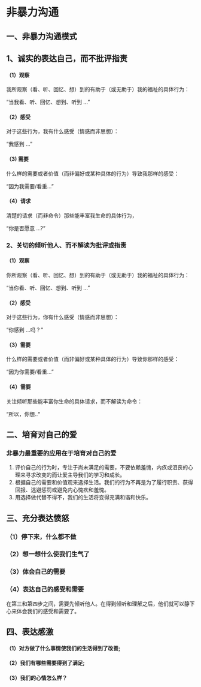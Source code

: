 # 非暴力沟通

## 一、非暴力沟通模式

## 1、诚实的表达自己，而不批评指责

#### （1）观察

 我所观察（看、听、回忆、想）到的有助于（或无助于）我的福祉的具体行为：

“当我看、听、回忆、想到、听到 ...”  

#### （2）感受

对于这些行为，我有什么感受（情感而非思想）：

“我感到 ...”

#### （3)  需要

什么样的需要或者价值（而非偏好或某种具体的行为）导致我那样的感受：

“因为我需要/看重...”

#### （4）请求

清楚的请求（而非命令）那些能丰富我生命的具体行为，

“你是否愿意 ...?”

### 2、关切的倾听他人、而不解读为批评或指责

#### （1）观察

你所观察（看、听、回忆、想）到的有助于（或无助于）我的福祉的具体行为：

“当你看、听、回忆、想到、听到 ...”  

#### （2）感受

对于这些行为，你有什么感受（情感而非思想）：

“你感到 ...吗？”

#### （3）需要

什么样的需要或者价值（而非偏好或某种具体的行为）导致你那样的感受：

“因为你需要/看重...”

#### （4）需要

关注倾听那些能丰富你生命的具体请求，而不解读为命令：

“所以，你想..“

## 二、培育对自己的爱

### 非暴力最重要的应用在于培育对自己的爱

1. 评价自己的行为时，专注于尚未满足的需要，不要依赖羞愧，内疚或沮丧的心理来寻求改变的而让爱主导我们的学习和成长。
2. 根据自己的需要和价值观来选择生活。我们的行为不再是为了履行职责、获得回报、逃避惩罚或避免内心愧疚和羞愧。
3. 用选择做代替不得不，我们的生活将变得充满和谐和快乐。

## 三、充分表达愤怒

### （1）停下来，什么都不做

### （2）想一想什么使我们生气了

### （3）体会自己的需要

### （4）表达自己的感受和需要

在第三和第四步之间，需要先倾听他人。在得到倾听和理解之后，他们就可以静下心来体会我们的感受和需要了。

## 四、表达感激

#### （1）对方做了什么事情使我们的生活得到了改善;

#### （2）我们有哪些需要得到了满足;

#### （3）我们的心情怎么样？